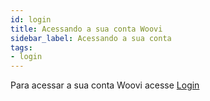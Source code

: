 ```yaml
---
id: login
title: Acessando a sua conta Woovi
sidebar_label: Acessando a sua conta
tags:
- login
---
```


Para acessar a sua conta Woovi acesse [Login](https://app.openpix.com.br/login)
